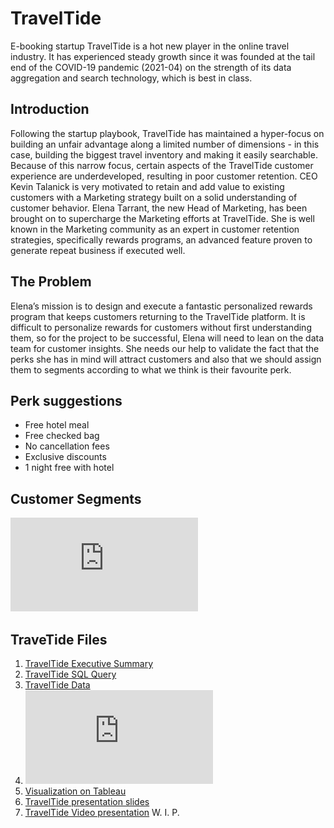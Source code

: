 # TravelTide
E-booking startup TravelTide is a hot new player in the online travel industry. It has experienced steady growth since it was founded at the tail end of the COVID-19 pandemic (2021-04) on the strength of its data aggregation and search technology, which is best in class.
## Introduction
Following the startup playbook, TravelTide has maintained a hyper-focus on building an unfair advantage along a limited number of dimensions - in this case, building the biggest travel inventory and making it easily searchable. Because of this narrow focus, certain aspects of the TravelTide customer experience are underdeveloped, resulting in poor customer retention. CEO Kevin Talanick is very motivated to retain and add value to existing customers with a Marketing strategy built on a solid understanding of customer behavior.
Elena Tarrant, the new Head of Marketing, has been brought on to supercharge the Marketing efforts at TravelTide. She is well known in the Marketing community as an expert in customer retention strategies, specifically rewards programs, an advanced feature proven to generate repeat business if executed well. 
## The Problem
Elena’s mission is to design and execute a fantastic personalized rewards program that keeps customers returning to the TravelTide platform. It is difficult to personalize rewards for customers without first understanding them, so for the project to be successful, Elena will need to lean on the data team for customer insights. She needs our help to validate the fact that the perks she has in mind will attract customers and also that we should assign them to segments according to what we think is their favourite perk.
## Perk suggestions
- Free hotel meal
- Free checked bag
- No cancellation fees
- Exclusive discounts
- 1 night free with hotel
## Customer Segments
![TravelTide customer segments](https://github.com/alindacode/TravelTide/blob/main/TravelTide_customer_segmentation.pdf)

## TraveTide Files
1. [TravelTide Executive Summary](https://docs.google.com/document/d/1PAGUMdDhLIbbdLtR-yxP-8GImYwGZtTpt0FtFyqMh14/edit?usp=sharing)
2. [TravelTide SQL Query](https://github.com/alindacode/TravelTide/blob/main/TravelTide_Dorothy_Alinda_SQL_Query.pdf)
3. [TravelTide Data](https://github.com/alindacode/TravelTide/blob/main/TravelTide_final_data_Dorothy_Alinda.csv)
4. ![Customer Segmentation](https://github.com/alindacode/TravelTide/blob/main/TravelTide_customer_segmentation.pdf)
5. [Visualization on Tableau](https://public.tableau.com/app/profile/dorothy.alinda/viz/TravelTideMasteryproject/Dashboard1) 
6. [TravelTide presentation slides](https://docs.google.com/presentation/d/1OlcZB4M-x3FQI5QXDSEsMwpU6SVkw2wJxG6LDx5xy2s/edit?usp=sharing) 
7. [TravelTide Video presentation]() W. I. P.

